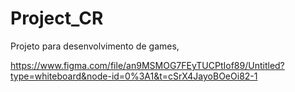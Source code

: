 # Project_CR

Projeto para desenvolvimento de games,

https://www.figma.com/file/an9MSMOG7FEyTUCPtIof89/Untitled?type=whiteboard&node-id=0%3A1&t=cSrX4JayoBOeOi82-1
